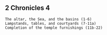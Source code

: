 ## 2 Chronicles 4

```
The altar, the Sea, and the basins (1-6)
Lampstands, tables, and courtyards (7-11a)
Completion of the temple furnishings (11b-22)
```
